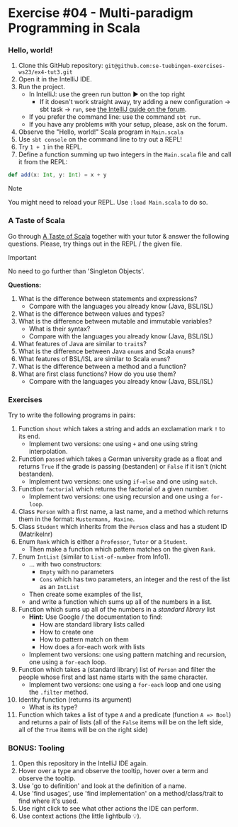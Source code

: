 # Exercise #04 - Multi-paradigm Programming in Scala

### Hello, world!

1. Clone this GitHub repository: `git@github.com:se-tuebingen-exercises-ws23/ex4-tut3.git`
2. Open it in the IntelliJ IDE.
3. Run the project.
    - In IntelliJ: use the green run button ▶️ on the top right
        - If it doesn't work straight away, try adding a new configuration -> sbt task -> `run`, see [the IntelliJ guide on the forum](https://ps-forum.cs.uni-tuebingen.de/t/de-intellij-scala-plugin-einrichten/1386#run-an-sbt-project-5).
    - If you prefer the command line: use the command `sbt run`.
    - If you have any problems with your setup, please, ask on the forum.
4. Observe the "Hello, world!" Scala program in `Main.scala`
5. Use `sbt console` on the command line to try out a REPL!
6. Try `1 + 1` in the REPL.
7. Define a function summing up two integers in the `Main.scala` file and call it from the REPL:
```scala
def add(x: Int, y: Int) = x + y
```

> [!Note]
> You might need to reload your REPL. Use `:load Main.scala` to do so.

### A Taste of Scala

Go through [A Taste of Scala](https://docs.scala-lang.org/scala3/book/taste-intro.html) together with your tutor & answer the following questions.
Please, try things out in the REPL / the given file.

> [!Important]
> No need to go further than 'Singleton Objects'.

**Questions:**
1. What is the difference between statements and expressions?
    - Compare with the languages you already know (Java, BSL/ISL)
2. What is the difference between values and types?
3. What is the difference between mutable and immutable variables?
    - What is their syntax?
    - Compare with the languages you already know (Java, BSL/ISL)
4. What features of Java are similar to `trait`s?
5. What is the difference between Java `enum`s and Scala `enum`s?
6. What features of BSL/ISL are similar to Scala `enum`s?
7. What is the difference between a method and a function?
8. What are first class functions? How do you use them?
     - Compare with the languages you already know (Java, BSL/ISL)

### Exercises

Try to write the following programs in pairs:

1. Function `shout` which takes a string and adds an exclamation mark `!` to its end.
    - Implement two versions: one using `+` and one using string interpolation.
2. Function `passed` which takes a German university grade as a float and returns `True` if the grade is passing (bestanden) or `False` if it isn't (nicht bestanden).
    - Implement two versions: one using `if-else` and one using `match`.
3. Function `factorial` which returns the factorial of a given number.
    - Implement two versions: one using recursion and one using a `for-loop`.
4. Class `Person` with a first name, a last name, and a method which returns them in the format: `Mustermann, Maxine`.
5. Class `Student` which inherits from the `Person` class and has a student ID (Matrikelnr)
6. Enum `Rank` which is either a `Professor`, `Tutor` or a `Student`.
    - Then make a function which pattern matches on the given `Rank`.
7. Enum `IntList` (similar to `List-of-number` from Info1).
    - ... with two constructors:
        - `Empty` with no parameters
        - `Cons` which has two parameters, an integer and the rest of the list as an `IntList`
    - Then create some examples of the list,
    - and write a function which sums up all of the numbers in a list.
8. Function which sums up all of the numbers in a _standard library_ list
    - **Hint:** Use Google / the documentation to find:
        - How are standard library lists called
        - How to create one
        - How to pattern match on them
        - How does a for-each work with lists 
    - Implement two versions: one using pattern matching and recursion, one using a `for-each` loop.
9. Function which takes a (standard library) list of `Person` and filter the people whose first and last name starts with the same character.
    - Implement two versions: one using a `for-each` loop and one using the `.filter` method.
10. Identity function (returns its argument)
    - What is its type?
11. Function which takes a list of type `A` and a predicate (function `A => Bool`) and returns a pair of lists (all of the `False` items will be on the left side, all of the `True` items will be on the right side)

### BONUS: Tooling

1. Open this repository in the IntelliJ IDE again.
2. Hover over a type and observe the tooltip, hover over a term and observe the tooltip.
3. Use 'go to definition' and look at the definition of a name.
4. Use 'find usages', use 'find implementation' on a method/class/trait to find where it's used.
5. Use right click to see what other actions the IDE can perform.
6. Use context actions (the little lightbulb 💡).

